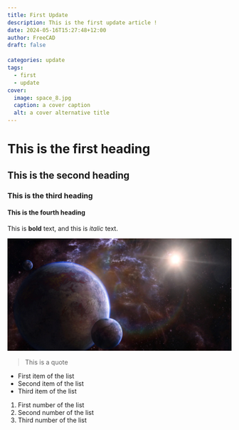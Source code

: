 ```yaml
---
title: First Update
description: This is the first update article !
date: 2024-05-16T15:27:48+12:00
author: FreeCAD
draft: false

categories: update
tags:
  - first
  - update
cover:
  image: space_8.jpg
  caption: a cover caption
  alt: a cover alternative title
---
```


# This is the first heading

## This is the second heading

### This is the third heading

#### This is the fourth heading

This is **bold** text, and this is *italic* text.

![Image alternative text](space_8.jpg "This is an image title")

> This is a quote

- First item of the list
- Second item of the list
- Third item of the list

1. First number of the list
2. Second number of the list
3. Third number of the list
